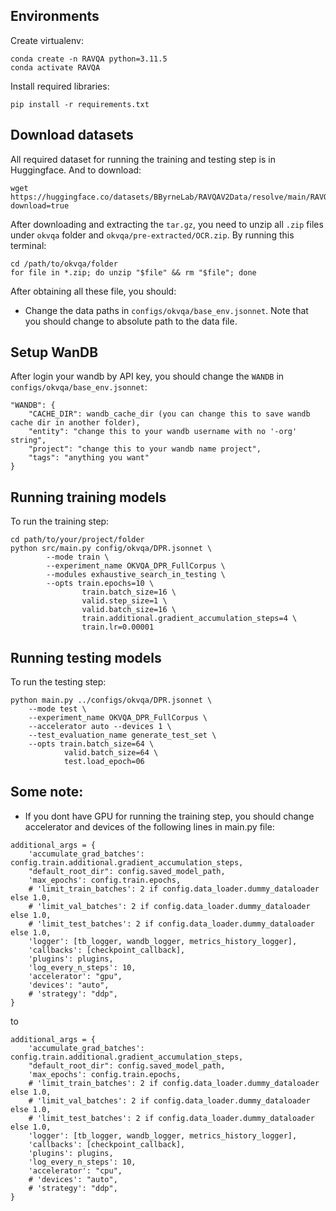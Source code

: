 ## Environments 
Create virtualenv:
```
conda create -n RAVQA python=3.11.5
conda activate RAVQA
```

Install required libraries:
```
pip install -r requirements.txt
```

## Download datasets
All required dataset for running the training and testing step is in Huggingface. And to download:
```
wget https://huggingface.co/datasets/BByrneLab/RAVQAV2Data/resolve/main/RAVQA_v2_data.tar.gz?download=true
```

After downloading and extracting the `tar.gz`, you need to unzip all `.zip` files under `okvqa` folder and `okvqa/pre-extracted/OCR.zip`. By running this terminal:
```
cd /path/to/okvqa/folder
for file in *.zip; do unzip "$file" && rm "$file"; done
```

After obtaining all these file, you should:
- Change the data paths in `configs/okvqa/base_env.jsonnet`. Note that you should change to absolute path to the data file.

## Setup WanDB 
After login your wandb by API key, you should change the `WANDB` in `configs/okvqa/base_env.jsonnet`:
```
"WANDB": {
    "CACHE_DIR": wandb_cache_dir (you can change this to save wandb cache dir in another folder),
    "entity": "change this to your wandb username with no '-org' string",
    "project": "change this to your wandb name project",    
    "tags": "anything you want"
}
```

## Running training models
To run the training step:
```
cd path/to/your/project/folder
python src/main.py config/okvqa/DPR.jsonnet \
        --mode train \ 
        --experiment_name OKVQA_DPR_FullCorpus \
        --modules exhaustive_search_in_testing \
        --opts train.epochs=10 \
                train.batch_size=16 \
                valid.step_size=1 \
                valid.batch_size=16 \
                train.additional.gradient_accumulation_steps=4 \
                train.lr=0.00001
```

## Running testing models
To run the testing step:
```
python main.py ../configs/okvqa/DPR.jsonnet \
    --mode test \
    --experiment_name OKVQA_DPR_FullCorpus \
    --accelerator auto --devices 1 \
    --test_evaluation_name generate_test_set \
    --opts train.batch_size=64 \
            valid.batch_size=64 \
            test.load_epoch=06
```

## Some note:
- If you dont have GPU for running the training step, you should change accelerator and devices of the following lines in main.py file: 
```
additional_args = {
    'accumulate_grad_batches': config.train.additional.gradient_accumulation_steps,
    "default_root_dir": config.saved_model_path,
    'max_epochs': config.train.epochs,
    # 'limit_train_batches': 2 if config.data_loader.dummy_dataloader else 1.0,
    # 'limit_val_batches': 2 if config.data_loader.dummy_dataloader else 1.0,
    # 'limit_test_batches': 2 if config.data_loader.dummy_dataloader else 1.0,
    'logger': [tb_logger, wandb_logger, metrics_history_logger],
    'callbacks': [checkpoint_callback],
    'plugins': plugins,
    'log_every_n_steps': 10,
    'accelerator': "gpu", 
    'devices': "auto",
    # 'strategy': "ddp",
}
```

to
```
additional_args = {
    'accumulate_grad_batches': config.train.additional.gradient_accumulation_steps,
    "default_root_dir": config.saved_model_path,
    'max_epochs': config.train.epochs,
    # 'limit_train_batches': 2 if config.data_loader.dummy_dataloader else 1.0,
    # 'limit_val_batches': 2 if config.data_loader.dummy_dataloader else 1.0,
    # 'limit_test_batches': 2 if config.data_loader.dummy_dataloader else 1.0,
    'logger': [tb_logger, wandb_logger, metrics_history_logger],
    'callbacks': [checkpoint_callback],
    'plugins': plugins,
    'log_every_n_steps': 10,
    'accelerator': "cpu", 
    # 'devices': "auto",
    # 'strategy': "ddp",
}
```
    